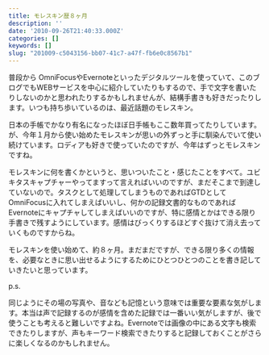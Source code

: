 ```yaml
---
title: モレスキン歴８ヶ月
description: ''
date: '2010-09-26T21:40:33.000Z'
categories: []
keywords: []
slug: "201009-c5043156-bb07-41c7-a47f-fb6e0c8567b1"
---
```

普段から OmniFocusやEvernoteといったデジタルツールを使っていて、このブログでもWEBサービスを中心に紹介していたりもするので、手で文字を書いたりしないのかと思われたりするかもしれませんが、結構手書きも好きだったりします。いつも持ち歩いているのは、最近話題のモレスキン。

日本の手帳でかなり有名になったほぼ日手帳もここ数年買ってたりしています。が、今年１月から使い始めたモレスキンが思いの外ずっと手に馴染んでいて使い続けています。ロディアも好きで使っていたのですが、今年はずっとモレスキンですね。

モレスキンに何を書くかというと、思いついたこと・感じたことをすべて。ユビキタスキャプチャーやってますって言えればいいのですが、まだそこまで到達していないので。タスクとして処理してしまうものであればGTDとしてOmniFocusに入れてしまえばいいし、何かの記録文書的なものであればEvernoteにキャプチャしてしまえばいいのですが、特に感情とかはできる限り手書きで残すようにしています。感情はびっくりするほどすぐ抜けて消え去っていくものですからね。

モレスキンを使い始めて、約８ヶ月。まだまだですが、できる限り多くの情報を、必要なときに思い出せるようにするためにひとつひとつのことを書き記していきたいと思っています。

p.s.

同じようにその場の写真や、音なども記憶という意味では重要な要素な気がします。本当は声で記録するのが感情を含めた記録では一番いい気がしますが、後で使うことも考えると難しいですよね。Evernoteでは画像の中にある文字も検索できたりしますが、声もキーワード検索できたりすると記録しておくことがさらに楽しくなるのかもしれません。